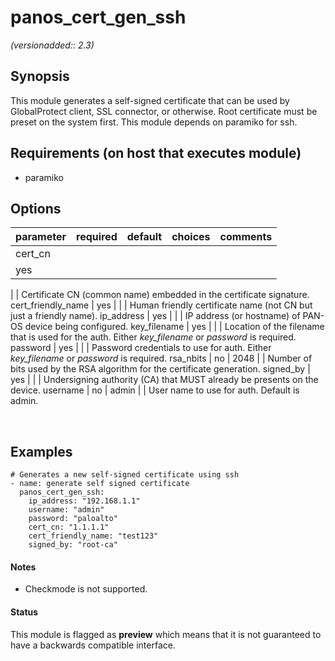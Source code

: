 # panos_cert_gen_ssh

_(versionadded:: 2.3)_


## Synopsis

This module generates a self-signed certificate that can be used by GlobalProtect client, SSL connector, or
otherwise. Root certificate must be preset on the system first. This module depends on paramiko for ssh.


## Requirements (on host that executes module)

- paramiko

## Options

| parameter | required | default | choices | comments |
| --------- | -------- | ------- | ------- | -------- |
cert_cn  |
yes |
 |
 |
Certificate CN (common name) embedded in the certificate signature. </td></tr>
cert_friendly_name  |
yes |
 |
 |
Human friendly certificate name (not CN but just a friendly name). </td></tr>
ip_address  |
yes |
 |
 |
IP address (or hostname) of PAN-OS device being configured. </td></tr>
key_filename  |
yes |
 |
 |
Location of the filename that is used for the auth. Either <em>key_filename</em> or <em>password</em> is required. </td></tr>
password  |
yes |
 |
 |
Password credentials to use for auth. Either <em>key_filename</em> or <em>password</em> is required. </td></tr>
rsa_nbits  |
no |
2048 |
 |
Number of bits used by the RSA algorithm for the certificate generation. </td></tr>
signed_by  |
yes |
 |
 |
Undersigning authority (CA) that MUST already be presents on the device. </td></tr>
username  |
no |
admin |
 |
User name to use for auth. Default is admin. </td></tr>
</table>
</br>



## Examples

    # Generates a new self-signed certificate using ssh
    - name: generate self signed certificate
      panos_cert_gen_ssh:
        ip_address: "192.168.1.1"
        username: "admin"
        password: "paloalto"
        cert_cn: "1.1.1.1"
        cert_friendly_name: "test123"
        signed_by: "root-ca"

#### Notes

- Checkmode is not supported.



#### Status

This module is flagged as **preview** which means that it is not guaranteed to have a backwards compatible interface.

